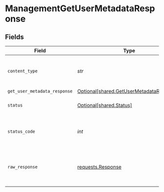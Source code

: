 # ManagementGetUserMetadataResponse


## Fields

| Field                                                                                      | Type                                                                                       | Required                                                                                   | Description                                                                                |
| ------------------------------------------------------------------------------------------ | ------------------------------------------------------------------------------------------ | ------------------------------------------------------------------------------------------ | ------------------------------------------------------------------------------------------ |
| `content_type`                                                                             | *str*                                                                                      | :heavy_check_mark:                                                                         | HTTP response content type for this operation                                              |
| `get_user_metadata_response`                                                               | [Optional[shared.GetUserMetadataResponse]](../../models/shared/getusermetadataresponse.md) | :heavy_minus_sign:                                                                         | OK                                                                                         |
| `status`                                                                                   | [Optional[shared.Status]](../../models/shared/status.md)                                   | :heavy_minus_sign:                                                                         | Default error response                                                                     |
| `status_code`                                                                              | *int*                                                                                      | :heavy_check_mark:                                                                         | HTTP response status code for this operation                                               |
| `raw_response`                                                                             | [requests.Response](https://requests.readthedocs.io/en/latest/api/#requests.Response)      | :heavy_minus_sign:                                                                         | Raw HTTP response; suitable for custom response parsing                                    |